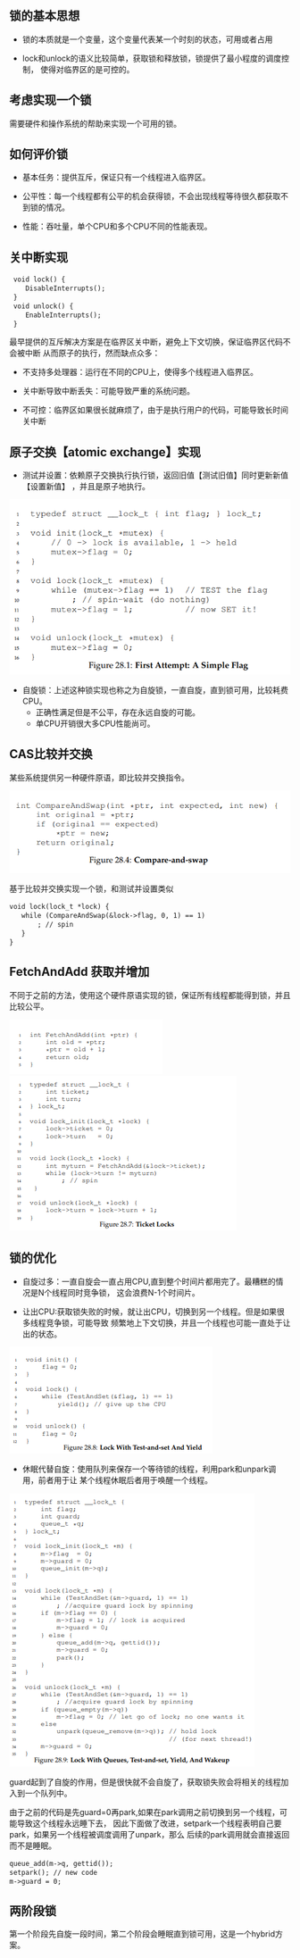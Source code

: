 ## 锁的基本思想

* 锁的本质就是一个变量，这个变量代表某一个时刻的状态，可用或者占用

* lock和unlock的语义比较简单，获取锁和释放锁，锁提供了最小程度的调度控制，
使得对临界区的是可控的。

## 考虑实现一个锁

需要硬件和操作系统的帮助来实现一个可用的锁。

## 如何评价锁

* 基本任务：提供互斥，保证只有一个线程进入临界区。

* 公平性：每一个线程都有公平的机会获得锁，不会出现线程等待很久都获取不到锁的情况。

* 性能：吞吐量，单个CPU和多个CPU不同的性能表现。

## 关中断实现

```
 void lock() {
    DisableInterrupts();
 }
 void unlock() {
    EnableInterrupts();
 }
 ```

最早提供的互斥解决方案是在临界区关中断，避免上下文切换，保证临界区代码不会被中断
从而原子的执行，然而缺点众多：

* 不支持多处理器：运行在不同的CPU上，使得多个线程进入临界区。

* 关中断导致中断丢失：可能导致严重的系统问题。

* 不可控：临界区如果很长就麻烦了，由于是执行用户的代码，可能导致长时间关中断

## 原子交换【atomic exchange】实现

* 测试并设置：依赖原子交换执行执行锁，返回旧值【测试旧值】同时更新新值【设置新值】
，并且是原子地执行。

![avatar](static/1.bmp)

* 自旋锁：上述这种锁实现也称之为自旋锁，一直自旋，直到锁可用，比较耗费CPU。
    * 正确性满足但是不公平，存在永远自旋的可能。
    * 单CPU开销很大多CPU性能尚可。
    
## CAS比较并交换

某些系统提供另一种硬件原语，即比较并交换指令。

![avatar](static/2.bmp)

基于比较并交换实现一个锁，和测试并设置类似
 ```
void lock(lock_t *lock) {
    while (CompareAndSwap(&lock->flag, 0, 1) == 1)
        ; // spin
    }
 }
  ```
 ## FetchAndAdd 获取并增加 
 
 不同于之前的方法，使用这个硬件原语实现的锁，保证所有线程都能得到锁，并且比较公平。
 
![avatar](static/3.bmp)
![avatar](static/4.bmp)

## 锁的优化

* 自旋过多：一直自旋会一直占用CPU,直到整个时间片都用完了。最糟糕的情况是N个线程同时竞争锁，
这会浪费N-1个时间片。

* 让出CPU:获取锁失败的时候，就让出CPU，切换到另一个线程。但是如果很多线程竞争锁，可能导致
频繁地上下文切换，并且一个线程也可能一直处于让出的状态。

![avatar](static/5.bmp)

* 休眠代替自旋：使用队列来保存一个等待锁的线程，利用park和unpark调用，前者用于让
某个线程休眠后者用于唤醒一个线程。

![avatar](static/6.png)

guard起到了自旋的作用，但是很快就不会自旋了，获取锁失败会将相关的线程加入到一个队列中。

由于之前的代码是先guard=0再park,如果在park调用之前切换到另一个线程，可能导致这个线程永远睡下去，
因此下面做了改进，setpark一个线程表明自己要park，如果另一个线程被调度调用了unpark，那么
后续的park调用就会直接返回而不是睡眠。
 ```
queue_add(m->q, gettid());
setpark(); // new code
m->guard = 0;
 ```
 
 

## 两阶段锁

第一个阶段先自旋一段时间，第二个阶段会睡眠直到锁可用，这是一个hybrid方案。